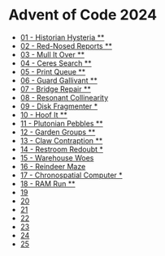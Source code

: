 # Advent of Code 2024

- [01 - Historian Hysteria **](./01/)
- [02 - Red-Nosed Reports **](./02/)
- [03 - Mull It Over **](./03/)
- [04 - Ceres Search **](./04/)
- [05 - Print Queue **](./05/)
- [06 - Guard Gallivant **](./06/)
- [07 - Bridge Repair **](./07/)
- [08 - Resonant Collinearity](./08/)
- [09 - Disk Fragmenter *](./09/)
- [10 - Hoof It **](./10/)
- [11 - Plutonian Pebbles **](./11/)
- [12 - Garden Groups **](./12/)
- [13 - Claw Contraption **](./13/)
- [14 - Restroom Redoubt *](./14/)
- [15 - Warehouse Woes](./15/)
- [16 - Reindeer Maze](./16/)
- [17 - Chronospatial Computer *](./17/)
- [18 - RAM Run **](./18/)
- [19]()
- [20]()
- [21]()
- [22]()
- [23]()
- [24]()
- [25]()
